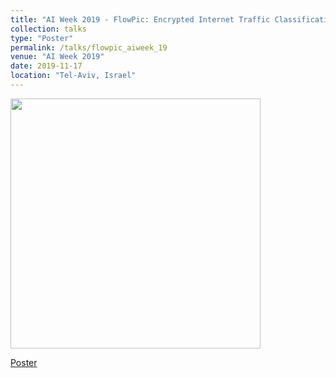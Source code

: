 ```yaml
---
title: "AI Week 2019 - FlowPic: Encrypted Internet Traffic Classification is as Easy as Image Recognition"
collection: talks
type: "Poster"
permalink: /talks/flowpic_aiweek_19
venue: "AI Week 2019"
date: 2019-11-17
location: "Tel-Aviv, Israel"
---
```


<img src="http://talshapira.github.io/images/flowpic_poster_img.png" width="400"/>

[Poster](http://talshapira.github.io/files/FlowPic_Poster_for_print.pdf)




